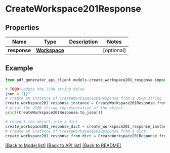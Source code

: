 # CreateWorkspace201Response


## Properties

Name | Type | Description | Notes
------------ | ------------- | ------------- | -------------
**response** | [**Workspace**](Workspace.md) |  | [optional] 

## Example

```python
from pdf_generator_api_client.models.create_workspace201_response import CreateWorkspace201Response

# TODO update the JSON string below
json = "{}"
# create an instance of CreateWorkspace201Response from a JSON string
create_workspace201_response_instance = CreateWorkspace201Response.from_json(json)
# print the JSON string representation of the object
print(CreateWorkspace201Response.to_json())

# convert the object into a dict
create_workspace201_response_dict = create_workspace201_response_instance.to_dict()
# create an instance of CreateWorkspace201Response from a dict
create_workspace201_response_from_dict = CreateWorkspace201Response.from_dict(create_workspace201_response_dict)
```
[[Back to Model list]](../README.md#documentation-for-models) [[Back to API list]](../README.md#documentation-for-api-endpoints) [[Back to README]](../README.md)


